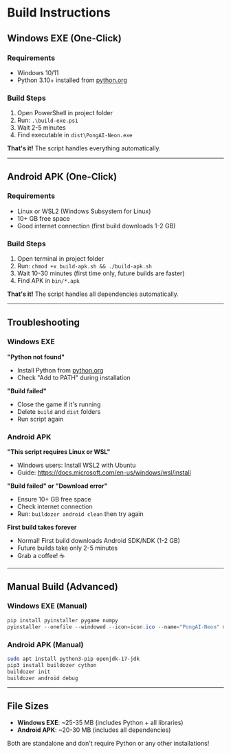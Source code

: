 # Build Instructions

## Windows EXE (One-Click)

### Requirements
- Windows 10/11
- Python 3.10+ installed from [python.org](https://www.python.org/downloads/)

### Build Steps
1. Open PowerShell in project folder
2. Run: `.\build-exe.ps1`
3. Wait 2-5 minutes
4. Find executable in `dist\PongAI-Neon.exe`

**That's it!** The script handles everything automatically.

---

## Android APK (One-Click)

### Requirements
- Linux or WSL2 (Windows Subsystem for Linux)
- 10+ GB free space
- Good internet connection (first build downloads 1-2 GB)

### Build Steps
1. Open terminal in project folder
2. Run: `chmod +x build-apk.sh && ./build-apk.sh`
3. Wait 10-30 minutes (first time only, future builds are faster)
4. Find APK in `bin/*.apk`

**That's it!** The script handles all dependencies automatically.

---

## Troubleshooting

### Windows EXE
**"Python not found"**
- Install Python from [python.org](https://www.python.org/downloads/)
- Check "Add to PATH" during installation

**"Build failed"**
- Close the game if it's running
- Delete `build` and `dist` folders
- Run script again

### Android APK
**"This script requires Linux or WSL"**
- Windows users: Install WSL2 with Ubuntu
- Guide: https://docs.microsoft.com/en-us/windows/wsl/install

**"Build failed" or "Download error"**
- Ensure 10+ GB free space
- Check internet connection
- Run: `buildozer android clean` then try again

**First build takes forever**
- Normal! First build downloads Android SDK/NDK (1-2 GB)
- Future builds take only 2-5 minutes
- Grab a coffee! ☕

---

## Manual Build (Advanced)

### Windows EXE (Manual)
```powershell
pip install pyinstaller pygame numpy
pyinstaller --onefile --windowed --icon=icon.ico --name="PongAI-Neon" main.py
```

### Android APK (Manual)
```bash
sudo apt install python3-pip openjdk-17-jdk
pip3 install buildozer cython
buildozer init
buildozer android debug
```

---

## File Sizes
- **Windows EXE**: ~25-35 MB (includes Python + all libraries)
- **Android APK**: ~20-30 MB (includes all dependencies)

Both are standalone and don't require Python or any other installations!
